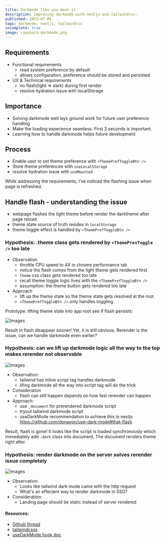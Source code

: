 ```yaml
---
title: Darkmode like you mean it
description: improving darkmode with nextjs and tailwindcss.
published: 2023-07-06
tags: darkmode, nextjs, tailwindcss
incomplete: true
image: capybara-darkmode.png
---
```


## Requirements

- Functional requirements
  - read system preference by default
  - allows configuration, preference should be stored and persisted
- UX & Technical requirements
  - no flash(light => dark) during first render
  - resolve hydration issue with localStorage

## Importance

- Solving darkmode well lays ground work for future user preference handling
- Make the loading experience seamless. First 3 seconds is important.
- Learning how to handle darkmode helps future development

## Process

- Enable user to set theme preference with `<ThemePrefToggleBtn />`
- Store theme preferencee with `useLocalStorage`
- resolve hydration issue with `useMounted`

While addressing the requirements, I've noticed the flashing issue when page is refreshed.

## Handle flash - understanding the issue

- webpage flashes the light theme before render the darktheme after page reload
- theme state source of truth resides in `localStorage`
- theme toggle effect is handled by `<ThemePrefToggleBtn />`

### Hypothesis: .theme class gets rendered by `<ThemePrevToggle />` too late

- Observation
  - throttle CPU speed to 4X in chrome performance tab
  - notice the flash comes from the light theme gets rendered first
  - `theme` css class gets rendered too late
  - recall theme toggle logic lives with the `<ThemePrefToggleBtn />`
  - assumption: the theme button gets rendered too late
- Approach
  - lift up the theme state so the theme state gets resolved at the root
  - `<ThemePrefToggleBtn />` only handles toggling

Prototype: lifting theme state into app root see if flash persists:

![Images](/static/img/posts/lift-theme-effect-up.png)

Result in flash disappear sooner! Yet, it is still obvious. Rerender is the issue, can we handle darkmode even earlier?

### Hypothesis: can we lift up darkmode logic all the way to the top makes rerender not observable

![Images](/static/img/posts/tailwind-darkmode-logic.png)

- Observation:
  - tailwind has inline script tag handles darkmode
  - lifing darkmode all the way into script tag will do the trick
- Consideration
  - flash can still happen depends on how fast rerender can happen
- Approach:
  - use `_document` for prerendered darkmode script
  - tryout tailwind darkmode script
  - useDarkMode recommendation to achieve this in nextjs https://github.com/donavon/use-dark-mode#that-flash

Result, flash is gone! It looks like the script is loaded synchronously which immediately add `.dark` class into document. The document renders theme right after.

### Hypothesis: render darkmode on the server solves rerender issue completely

![Images](/static/img/posts/prerenders_dark_mode.png)

- Observation:
  - Looks like tailwind dark mode came with the http request
  - What's an effecient way to render darkmode in SSG?
- Consideration:
  - Landing page should be static instead of server rendered

#### Resources:

- [Github thread](https://github.com/vercel/next.js/discussions/21982)
- [tailwindcsss](https://tailwindcss.com)
- [useDarkMode hook doc](https://github.com/donavon/use-dark-mode#that-flash)

